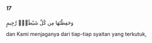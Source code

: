 ##### 17

<span class="ayah">وَحَفِظْنَٰهَا مِن كُلِّ شَيْطَٰنٍۢ رَّجِيمٍ</span>

<span class="ayah_translation">dan Kami menjaganya dari tiap-tiap syaitan yang terkutuk,</span>
